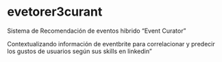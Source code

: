 evetorer3curant
===============

Sistema de Recomendación de eventos hibrido  “Event Curator”

Contextualizando información de eventbrite para correlacionar y predecir los gustos de usuarios según sus skills en linkedin”
